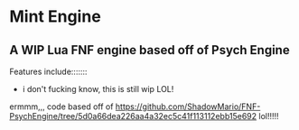 # Mint Engine

## A WIP Lua FNF engine based off of Psych Engine

Features include:::::::
- i don't fucking know, this is still wip LOL!
  
ermmm,,, code based off of https://github.com/ShadowMario/FNF-PsychEngine/tree/5d0a66dea226aa4a32ec5c41f113112ebb15e692 lol!!!!!